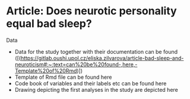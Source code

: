 # Article: Does neurotic personality equal bad sleep? 
Data
- Data for the study together with their documentation can be found ([(https://gitlab.oushi.upol.cz/eliska.zilvarova/article-bad-sleep-and-neuroticism#:~:text=can%20be%20found-,here,-Template%20of%20Rmd)])
- Template of Rmd file can be found here
- Code book of variables and their labels etc can be found here
- Drawing depicting the first analyses in the study are depicted here
